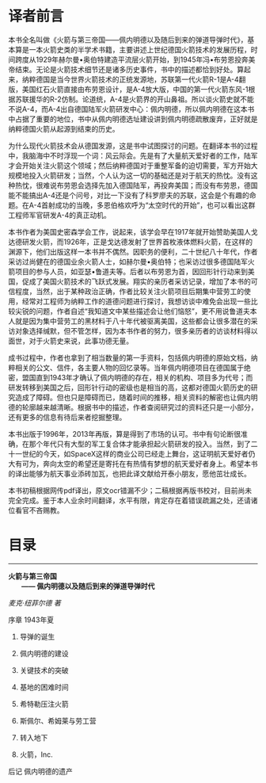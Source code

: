 # 译者前言

本书全名叫做《火箭与第三帝国——佩内明德以及随后到来的弹道导弹时代》，基本算是一本火箭史类的半学术书籍，主要讲述上世纪德国火箭技术的发展历程，时间跨度从1929年赫尔曼•奥伯特建造平流层火箭开始，到1945年冯•布劳恩投奔美帝结束。无论是火箭技术细节还是诸多历史事件，书中的描述都恰到好处。算起来，纳粹德国是当今世界火箭技术的正统发源地，苏联第一代火箭R-1是A-4翻版，美国红石火箭直接由布劳恩设计，是A-4放大版，中国的第一代火箭东风-1根据苏联援华的R-2仿制。论道统，A-4是火箭界的开山鼻祖。所以谈火箭史就不能不说A-4，而A-4出自德国陆军火箭研发中心：佩内明德，所以佩内明德在这本书中占据了重要的地位，书中从佩内明德选址建设讲到佩内明德疏散废弃，正好就是纳粹德国火箭从起源到结束的历史。

为什么现代火箭技术会从德国发源，这是书中试图探讨的问题。在翻译本书的过程中，我脑海中不时浮现一个词：风云际会。先是有了大量航天爱好者的工作，陆军才会开始关注火箭这个领域；然后纳粹德国对于重整军备的迫切需要，军方开始大规模地投入火箭研发；当然，个人认为这一切的基础还是对于航天的热忱。没有这种热忱，很难说布劳恩会选择先加入德国陆军，再投奔美国；而没有布劳恩，德国能不能搞出A-4还是个问号，对比一下没有了科罗廖夫的苏联，这会是个有趣的命题。在A-4首射成功的当晚，多恩伯格欢呼为“太空时代的开始”，也可以看出这群工程师军官研发A-4的真正动机。

本书作者为美国史密森学会工作，说起来，该学会早在1917年就开始赞助美国人戈达德研发火箭，而1926年，正是戈达德发射了世界首枚液体燃料火箭，在这样的渊源下，他们出版这样一本书并不偶然。因职务的便利，二十世纪八十年代，作者采访过尚健在的德国业余火箭人士，如赫尔曼•奥伯特；也采访过很多德国陆军火箭项目的参与人员，如亚瑟•鲁道夫等。后者以布劳恩为首，因回形针行动来到美国，促成了美国火箭技术的飞跃式发展。翔实的亲历者采访记录，增加了本书的可信程度，当然，出于某种政治正确，作者比较关注火箭项目后期集中营劳工的使用，经常对工程师为纳粹工作的道德问题进行探讨，我想访谈中难免会出现一些比较尖锐的问题，作者自述“我知道文中某些描述会让他们恼怒”，更不用说鲁道夫本人就是因为集中营劳工的黑材料于八十年代被驱离美国，这些都会让很多潜在的采访对象选择缄默，但不管怎样，因为本书作者的努力，很多亲历者的访谈材料得以面世，对于火箭史来说，此事功德无量。

成书过程中，作者也拿到了相当数量的第一手资料，包括佩内明德的原始文档，纳粹相关的公文、信件，各主要人物的回忆录等。当年佩内明德项目在德国属于绝密，盟国直到1943年才确认了佩内明德的存在，相关的机构、项目多为代号；而研发转移到美国之后，回形针行动的密级也是相当的高，这都对德国火箭历史的研究造成了障碍。但也只是障碍而已，随着时间的推移，相关资料的解密也让佩内明德的轮廓越来越清晰。根据书中的描述，作者查阅研究过的资料还只是一小部分，还有更多的信息有待后来者挖掘整理。

本书出版于1996年，2013年再版，算是得到了市场的认可。书中有句论断很准确，在那个年代只有大型的军工复合体才能承担起火箭研发的投入。当然，到了二十一世纪的今天，如SpaceX这样的商业公司已经走上舞台，这证明航天爱好者仍大有可为，奔向太空的希望还是寄托在有热情有梦想的航天爱好者身上。希望本书的译出能够为航天事业添砖加瓦，也把此译文献给开泰小朋友，愿他茁壮成长。

本书初稿根据网传pdf译出，原文ocr错漏不少；二稿根据再版书校对，目前尚未完全完成。鉴于本人业余时间翻译，水平有限，肯定存在着错误疏漏之处，还请诸位看官不吝赐教。

# 目录
***
**火箭与第三帝国  
&nbsp; &nbsp; &nbsp; &nbsp; ——&nbsp;佩内明德以及随后到来的弹道导弹时代**

*麦克·纽菲尔德 著*

序章 1943年夏

1.	导弹的诞生

2.	佩内明德的建设

3.	关键技术的突破

4.	基地的困难时间

5.	希特勒压注火箭

6.	斯佩尔、希姆莱与劳工营

7.	转入地下

8.	火箭，Inc.

后记 佩内明德的遗产

